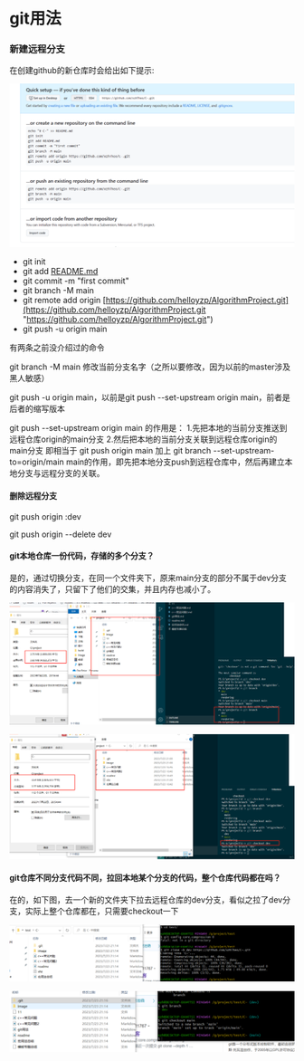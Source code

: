 # git用法

### 新建远程分支

在创建github的新仓库时会给出如下提示:

![](image/7eab6b1eaf13fa7b7beffeec019ab37_ml7ZYNY3Ve.png)

-   git init
-   git add [README.md](http://README.md "README.md")
-   git commit -m "first commit"
-   git branch -M main
-   git remote add origin [https://github.com/helloyzp/AlgorithmProject.git](https://github.com/helloyzp/AlgorithmProject.git "https://github.com/helloyzp/AlgorithmProject.git")
-   git push -u origin main

有两条之前没介绍过的命令

git branch -M main           修改当前分支名字（之所以要修改，因为以前的master涉及黑人敏感）

git push -u origin main，以前是git push --set-upstream origin main，前者是后者的缩写版本

git push --set-upstream origin main 的作用是：
1.先把本地的当前分支推送到远程仓库origin的main分支
2.然后把本地的当前分支关联到远程仓库origin的main分支
即相当于 git push origin main 加上 git branch --set-upstream-to=origin/main main的作用，即先把本地分支push到远程仓库中，然后再建立本地分支与远程分支的关联。

#### 删除远程分支

git push origin  :dev

git push origin --delete dev

#### git本地仓库一份代码，存储的多个分支？

是的，通过切换分支，在同一个文件夹下，原来main分支的部分不属于dev分支的内容消失了，只留下了他们的交集，并且内存也减小了。

![](image/image_U-W_1LwCsd.png)

![](image/image_q0_ETXtsdV.png)

#### git仓库不同分支代码不同，拉回本地某个分支的代码，整个仓库代码都在吗？

在的，如下图，去一个新的文件夹下拉去远程仓库的dev分支，看似之拉了dev分支，实际上整个仓库都在，只需要checkout一下

![](image/image_bQzQJskjaP.png)

![](image/image_nuykvQ0Oll.png)
